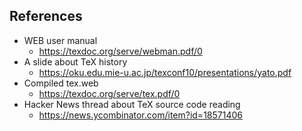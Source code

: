 ## References

- WEB user manual
  * https://texdoc.org/serve/webman.pdf/0
- A slide about TeX history
  * https://oku.edu.mie-u.ac.jp/texconf10/presentations/yato.pdf
- Compiled tex.web
  * https://texdoc.org/serve/tex.pdf/0
- Hacker News thread about TeX source code reading
  * https://news.ycombinator.com/item?id=18571406
